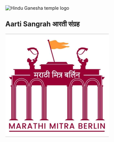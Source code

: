 <img width="322" alt="Hindu Ganesha temple logo" src="https://www.hindutempleberlin.de/wp-content/uploads/2021/06/Logo-new-1.png">

## Aarti Sangrah आरती संग्रह

<img width="322" alt="Marathi mitra berlin logo" src="mmb_logo.jpg">

